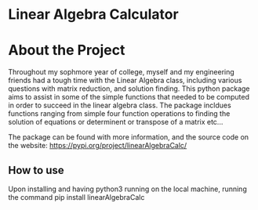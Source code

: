 # Linear Algebra Calculator

# About the Project
Throughout my sophmore year of college, myself and my engineering friends had a tough time with the Linear Algebra class, including various questions with matrix reduction, and solution finding. This python package aims to assist in some of the simple functions that needed to be computed in order to succeed in the linear algebra class. The package incldues functions ranging from simple four function operations to finding the solution of equations or determinent or transpose of a matrix etc... 

The package can be found with more information, and the source code on the website: https://pypi.org/project/linearAlgebraCalc/

## How to use
Upon installing and having python3 running on the local machine, running the command pip install linearAlgebraCalc
